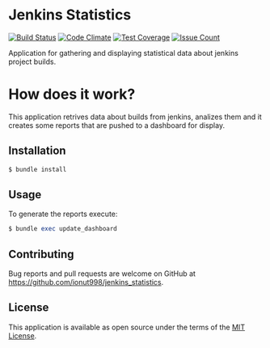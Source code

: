 # Jenkins Statistics

[![Build Status](https://travis-ci.org/ionut998/jenkins_statistics.svg?branch=master)](https://travis-ci.org/ionut998/jenkins_statistics)
[![Code Climate](https://codeclimate.com/github/ionut998/jenkins_statistics/badges/gpa.svg)](https://codeclimate.com/github/ionut998/jenkins_statistics)
[![Test Coverage](https://codeclimate.com/github/ionut998/jenkins_statistics/badges/coverage.svg)](https://codeclimate.com/github/ionut998/jenkins_statistics/coverage)
[![Issue Count](https://codeclimate.com/github/ionut998/jenkins_statistics/badges/issue_count.svg)](https://codeclimate.com/github/ionut998/jenkins_statistics)



Application for gathering and displaying statistical data about jenkins project builds.

# How does it work?
This application retrives data about builds from jenkins, analizes them and it creates some reports that are pushed to a dashboard for display.

## Installation

```ruby
$ bundle install
```

## Usage

To generate the reports execute:

```ruby
$ bundle exec update_dashboard
```

## Contributing

Bug reports and pull requests are welcome on GitHub at https://github.com/ionut998/jenkins_statistics.

## License

This application is available as open source under the terms of the [MIT License](http://opensource.org/licenses/MIT).
